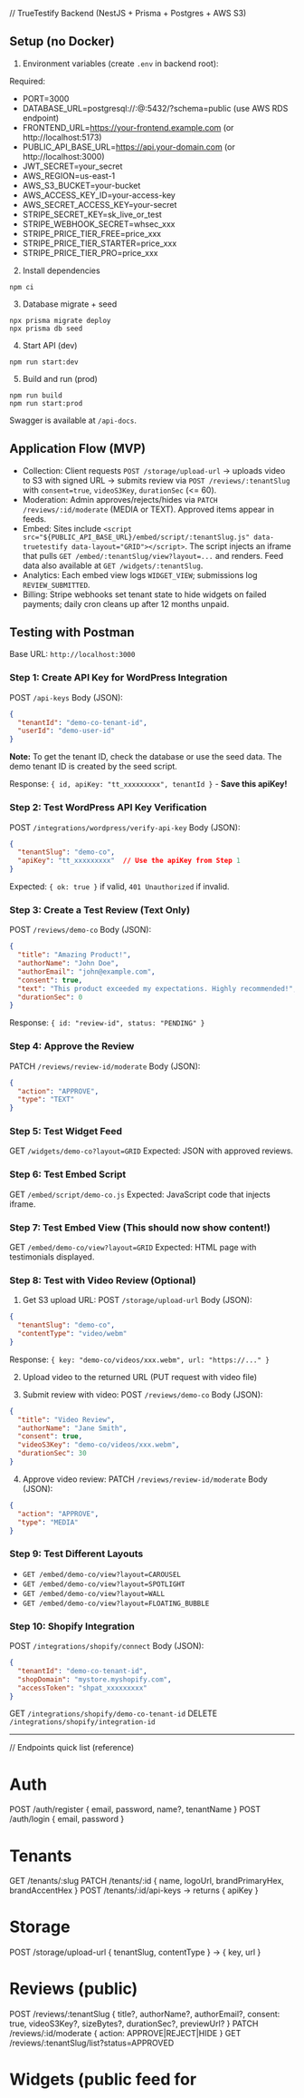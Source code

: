// TrueTestify Backend (NestJS + Prisma + Postgres + AWS S3)

## Setup (no Docker)

1) Environment variables (create `.env` in backend root):

Required:
- PORT=3000
- DATABASE_URL=postgresql://<user>:<pass>@<host>:5432/<db>?schema=public  (use AWS RDS endpoint)
- FRONTEND_URL=https://your-frontend.example.com (or http://localhost:5173)
- PUBLIC_API_BASE_URL=https://api.your-domain.com (or http://localhost:3000)
- JWT_SECRET=your_secret
- AWS_REGION=us-east-1
- AWS_S3_BUCKET=your-bucket
- AWS_ACCESS_KEY_ID=your-access-key
- AWS_SECRET_ACCESS_KEY=your-secret
- STRIPE_SECRET_KEY=sk_live_or_test
- STRIPE_WEBHOOK_SECRET=whsec_xxx
- STRIPE_PRICE_TIER_FREE=price_xxx
- STRIPE_PRICE_TIER_STARTER=price_xxx
- STRIPE_PRICE_TIER_PRO=price_xxx

2) Install dependencies
```
npm ci
```

3) Database migrate + seed
```
npx prisma migrate deploy
npx prisma db seed
```

4) Start API (dev)
```
npm run start:dev
```

5) Build and run (prod)
```
npm run build
npm run start:prod
```

Swagger is available at `/api-docs`.

## Application Flow (MVP)

- Collection: Client requests `POST /storage/upload-url` → uploads video to S3 with signed URL → submits review via `POST /reviews/:tenantSlug` with `consent=true`, `videoS3Key`, `durationSec` (<= 60).
- Moderation: Admin approves/rejects/hides via `PATCH /reviews/:id/moderate` (MEDIA or TEXT). Approved items appear in feeds.
- Embed: Sites include `<script src="${PUBLIC_API_BASE_URL}/embed/script/:tenantSlug.js" data-truetestify data-layout="GRID"></script>`. The script injects an iframe that pulls `GET /embed/:tenantSlug/view?layout=...` and renders. Feed data also available at `GET /widgets/:tenantSlug`.
- Analytics: Each embed view logs `WIDGET_VIEW`; submissions log `REVIEW_SUBMITTED`.
- Billing: Stripe webhooks set tenant state to hide widgets on failed payments; daily cron cleans up after 12 months unpaid.

## Testing with Postman

Base URL: `http://localhost:3000`

### Step 1: Create API Key for WordPress Integration
POST `/api-keys`
Body (JSON):
```json
{
  "tenantId": "demo-co-tenant-id",
  "userId": "demo-user-id"
}
```
**Note:** To get the tenant ID, check the database or use the seed data. The demo tenant ID is created by the seed script.

Response: `{ id, apiKey: "tt_xxxxxxxxx", tenantId }` - **Save this apiKey!**

### Step 2: Test WordPress API Key Verification
POST `/integrations/wordpress/verify-api-key`
Body (JSON):
```json
{
  "tenantSlug": "demo-co",
  "apiKey": "tt_xxxxxxxxx"  // Use the apiKey from Step 1
}
```
Expected: `{ ok: true }` if valid, `401 Unauthorized` if invalid.

### Step 3: Create a Test Review (Text Only)
POST `/reviews/demo-co`
Body (JSON):
```json
{
  "title": "Amazing Product!",
  "authorName": "John Doe",
  "authorEmail": "john@example.com",
  "consent": true,
  "text": "This product exceeded my expectations. Highly recommended!",
  "durationSec": 0
}
```
Response: `{ id: "review-id", status: "PENDING" }`

### Step 4: Approve the Review
PATCH `/reviews/review-id/moderate`
Body (JSON):
```json
{
  "action": "APPROVE",
  "type": "TEXT"
}
```

### Step 5: Test Widget Feed
GET `/widgets/demo-co?layout=GRID`
Expected: JSON with approved reviews.

### Step 6: Test Embed Script
GET `/embed/script/demo-co.js`
Expected: JavaScript code that injects iframe.

### Step 7: Test Embed View (This should now show content!)
GET `/embed/demo-co/view?layout=GRID`
Expected: HTML page with testimonials displayed.

### Step 8: Test with Video Review (Optional)
1. Get S3 upload URL:
POST `/storage/upload-url`
Body (JSON):
```json
{
  "tenantSlug": "demo-co",
  "contentType": "video/webm"
}
```
Response: `{ key: "demo-co/videos/xxx.webm", url: "https://..." }`

2. Upload video to the returned URL (PUT request with video file)

3. Submit review with video:
POST `/reviews/demo-co`
Body (JSON):
```json
{
  "title": "Video Review",
  "authorName": "Jane Smith",
  "consent": true,
  "videoS3Key": "demo-co/videos/xxx.webm",
  "durationSec": 30
}
```

4. Approve video review:
PATCH `/reviews/review-id/moderate`
Body (JSON):
```json
{
  "action": "APPROVE",
  "type": "MEDIA"
}
```

### Step 9: Test Different Layouts
- `GET /embed/demo-co/view?layout=CAROUSEL`
- `GET /embed/demo-co/view?layout=SPOTLIGHT`
- `GET /embed/demo-co/view?layout=WALL`
- `GET /embed/demo-co/view?layout=FLOATING_BUBBLE`

### Step 10: Shopify Integration
POST `/integrations/shopify/connect`
Body (JSON):
```json
{
  "tenantId": "demo-co-tenant-id",
  "shopDomain": "mystore.myshopify.com",
  "accessToken": "shpat_xxxxxxxxx"
}
```

GET `/integrations/shopify/demo-co-tenant-id`
DELETE `/integrations/shopify/integration-id`

---

// Endpoints quick list (reference)
# Auth
POST /auth/register { email, password, name?, tenantName }
POST /auth/login { email, password }

# Tenants
GET /tenants/:slug
PATCH /tenants/:id { name, logoUrl, brandPrimaryHex, brandAccentHex }
POST /tenants/:id/api-keys  -> returns { apiKey }

# Storage
POST /storage/upload-url { tenantSlug, contentType } -> { key, url }

# Reviews (public)
POST /reviews/:tenantSlug { title?, authorName?, authorEmail?, consent: true, videoS3Key?, sizeBytes?, durationSec?, previewUrl? }
PATCH /reviews/:id/moderate { action: APPROVE|REJECT|HIDE }
GET /reviews/:tenantSlug/list?status=APPROVED

# Widgets (public feed for <script> or <iframe>)
GET /widgets/:tenantSlug?layout=GRID|CAROUSEL|SPOTLIGHT|FLOATING_BUBBLE

# Embeds
GET /embed/script/:tenantSlug.js
GET /embed/:tenantSlug/view?layout=GRID|CAROUSEL|SPOTLIGHT|WALL|FLOATING_BUBBLE

# Analytics
POST /analytics { tenantId, type, meta? }

# Billing / Stripe Webhooks
POST /webhooks/stripe  (set endpoint secret)

# Tasks (CRON)
- Auto-hide widgets on payment_failed (webhook)
- Auto-delete reviews/videos after 12 months unpaid (daily cron)

# Notes
- Client must compress to 720p before uploading. Server trusts provided metadata.
- Consent checkbox must be enforced client-side and stored here (Review.consent=true).
- WordPress and Shopify integrations validate via API key or OAuth, then read /widgets feed.


<p align="center">
  <a href="http://nestjs.com/" target="blank"><img src="https://nestjs.com/img/logo-small.svg" width="120" alt="Nest Logo" /></a>
</p>

[circleci-image]: https://img.shields.io/circleci/build/github/nestjs/nest/master?token=abc123def456
[circleci-url]: https://circleci.com/gh/nestjs/nest

  <p align="center">A progressive <a href="http://nodejs.org" target="_blank">Node.js</a> framework for building efficient and scalable server-side applications.</p>
    <p align="center">
<a href="https://www.npmjs.com/~nestjscore" target="_blank"><img src="https://img.shields.io/npm/v/@nestjs/core.svg" alt="NPM Version" /></a>
<a href="https://www.npmjs.com/~nestjscore" target="_blank"><img src="https://img.shields.io/npm/l/@nestjs/core.svg" alt="Package License" /></a>
<a href="https://www.npmjs.com/~nestjscore" target="_blank"><img src="https://img.shields.io/npm/dm/@nestjs/common.svg" alt="NPM Downloads" /></a>
<a href="https://circleci.com/gh/nestjs/nest" target="_blank"><img src="https://img.shields.io/circleci/build/github/nestjs/nest/master" alt="CircleCI" /></a>
<a href="https://discord.gg/G7Qnnhy" target="_blank"><img src="https://img.shields.io/badge/discord-online-brightgreen.svg" alt="Discord"/></a>
<a href="https://opencollective.com/nest#backer" target="_blank"><img src="https://opencollective.com/nest/backers/badge.svg" alt="Backers on Open Collective" /></a>
<a href="https://opencollective.com/nest#sponsor" target="_blank"><img src="https://opencollective.com/nest/sponsors/badge.svg" alt="Sponsors on Open Collective" /></a>
  <a href="https://paypal.me/kamilmysliwiec" target="_blank"><img src="https://img.shields.io/badge/Donate-PayPal-ff3f59.svg" alt="Donate us"/></a>
    <a href="https://opencollective.com/nest#sponsor"  target="_blank"><img src="https://img.shields.io/badge/Support%20us-Open%20Collective-41B883.svg" alt="Support us"></a>
  <a href="https://twitter.com/nestframework" target="_blank"><img src="https://img.shields.io/twitter/follow/nestframework.svg?style=social&label=Follow" alt="Follow us on Twitter"></a>
</p>
  <!--[![Backers on Open Collective](https://opencollective.com/nest/backers/badge.svg)](https://opencollective.com/nest#backer)
  [![Sponsors on Open Collective](https://opencollective.com/nest/sponsors/badge.svg)](https://opencollective.com/nest#sponsor)-->

## Description

[Nest](https://github.com/nestjs/nest) framework TypeScript starter repository.

## Project setup

```bash
$ npm install
```

## Compile and run the project

```bash
# development
$ npm run start

# watch mode
$ npm run start:dev

# production mode
$ npm run start:prod
```

## Run tests

```bash
# unit tests
$ npm run test

# e2e tests
$ npm run test:e2e

# test coverage
$ npm run test:cov
```

## Deployment

When you're ready to deploy your NestJS application to production, there are some key steps you can take to ensure it runs as efficiently as possible. Check out the [deployment documentation](https://docs.nestjs.com/deployment) for more information.

If you are looking for a cloud-based platform to deploy your NestJS application, check out [Mau](https://mau.nestjs.com), our official platform for deploying NestJS applications on AWS. Mau makes deployment straightforward and fast, requiring just a few simple steps:

```bash
$ npm install -g @nestjs/mau
$ mau deploy
```

With Mau, you can deploy your application in just a few clicks, allowing you to focus on building features rather than managing infrastructure.

## Resources

Check out a few resources that may come in handy when working with NestJS:

- Visit the [NestJS Documentation](https://docs.nestjs.com) to learn more about the framework.
- For questions and support, please visit our [Discord channel](https://discord.gg/G7Qnnhy).
- To dive deeper and get more hands-on experience, check out our official video [courses](https://courses.nestjs.com/).
- Deploy your application to AWS with the help of [NestJS Mau](https://mau.nestjs.com) in just a few clicks.
- Visualize your application graph and interact with the NestJS application in real-time using [NestJS Devtools](https://devtools.nestjs.com).
- Need help with your project (part-time to full-time)? Check out our official [enterprise support](https://enterprise.nestjs.com).
- To stay in the loop and get updates, follow us on [X](https://x.com/nestframework) and [LinkedIn](https://linkedin.com/company/nestjs).
- Looking for a job, or have a job to offer? Check out our official [Jobs board](https://jobs.nestjs.com).

## Support

Nest is an MIT-licensed open source project. It can grow thanks to the sponsors and support by the amazing backers. If you'd like to join them, please [read more here](https://docs.nestjs.com/support).

## Stay in touch

- Author - [Kamil Myśliwiec](https://twitter.com/kammysliwiec)
- Website - [https://nestjs.com](https://nestjs.com/)
- Twitter - [@nestframework](https://twitter.com/nestframework)

## License

Nest is [MIT licensed](https://github.com/nestjs/nest/blob/master/LICENSE).
